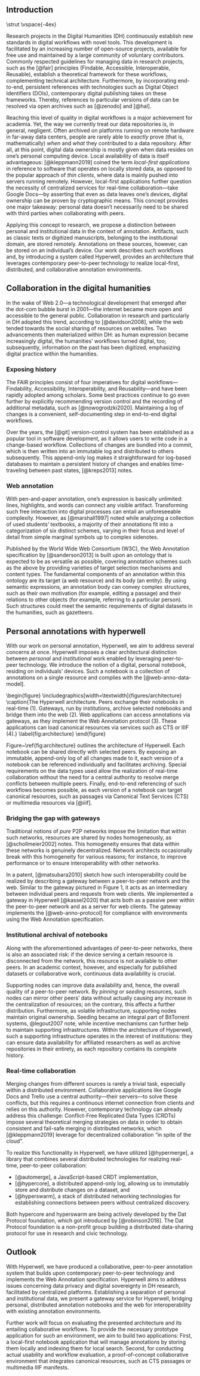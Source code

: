 ## Introduction

\strut
\vspace{-4ex}

Research projects in the Digital Humanities (DH) continuously establish new standards in digital workflows with novel tools. This development is facilitated by an increasing number of open-source projects, available for free use and maintained by a large community of voluntary contributors. Commonly respected guidelines for managing data in research projects, such as the [@fair] principles (Findable, Accessible, Interoperable, Reusable), establish a theoretical framework for these workflows, complementing technical architecture. Furthermore, by incorporating end-to-end, persistent references with technologies such as Digital Object Identifiers (DOIs), contemporary digital publishing takes on these frameworks. Thereby, references to particular versions of data can be resolved via open archives such as [@zenodo] and [@hal].

Reaching this level of quality in digital workflows is a major achievement for academia. Yet, the way we currently treat our data repositories is, in general, negligent. Often archived on platforms running on remote hardware in far-away data centers, people are rarely able to _exactly_ prove (that is, mathematically) _when_ and _what_ they contributed to a data repository. After all, at this point, digital data ownership is mostly given when data resides on one’s personal computing device. Local availability of data is itself advantageous: [@kleppmann2019] coined the term _local-first applications_ in reference to software that operates on locally stored data, as opposed to the popular approach of _thin clients_, where data is mainly pushed into servers running remotely. However, local-first applications further question the necessity of centralized services for real-time collaboration—take Google Docs—by asserting that even as data leaves one’s devices, digital ownership can be proven by cryptographic means. This concept provides one major takeaway: personal data doesn’t necessarily need to be shared with third parties when collaborating with peers.

Applying this concept to research, we propose a distinction between personal and institutional data in the context of annotation. Artifacts, such as classic texts or digitized manuscripts, belonging to the institutional domain, are stored remotely. Annotations on these sources, however, can be stored on an individual’s device. Our work describes such workflows and, by introducing a system called Hyperwell, provides an architecture that leverages contemporary peer-to-peer technology to realize local-first, distributed, and collaborative annotation environments.

## Collaboration in the digital humanities

In the wake of Web 2.0—a technological development that emerged after the dot-com bubble burst in 2001—the internet became more open and accessible to the general public. Collaboration in research and particularly in DH adopted this trend, according to  [@davidson2008], while the web tended towards the social sharing of resources on websites. Two advancements then materialized within DH: as human expression became increasingly digital, the humanities’ workflows turned digital, too; subsequently, information on the past has been digitized, emphasizing digital practice within the humanities.

### Exposing history

The FAIR principles consist of four imperatives for digital workflows—Findability, Accessibility, Interoperability, and Reusability—and have been rapidly adopted among scholars. Some best practices continue to go even further by explicitly recommending version control and the recording of additional metadata, such as [@nowogrodzki2020]. Maintaining a log of changes is a convenient, self-documenting step in end-to-end digital workflows.

Over the years, the [@git] version-control system has been established as a popular tool in software development, as it allows users to write code in a change-based workflow. Collections of changes are bundled into a commit, which is then written into an immutable log and distributed to others subsequently. This append-only log makes it straightforward for log-based databases to maintain a persistent history of changes and enables time-traveling between past states, [@kreps2013] notes.

### Web annotation

With pen-and-paper annotation, one’s expression is basically unlimited: lines, highlights, and words can connect any visible artifact. Transforming such free interaction into digital processes can entail an unforeseeable complexity. However, as [@marshall1997] noted while analyzing a collection of used students’ textbooks, a majority of their annotations fit into a categorization of six distinct schemes, varying in their focus and level of detail from simple marginal symbols up to complex sidenotes.

Published by the World Wide Web Consortium (W3C), the Web Annotation specification by [@sanderson2013] is built upon an ontology that is expected to be as versatile as possible, covering annotation schemes such as the above by providing varieties of target selection mechanisms and content types. The fundamental components of an annotation within this ontology are its target (a web resource) and its body (an entity). By using semantic expressions, an annotation body can convey complex structures, such as their own motivation (for example, editing a passage) and their relations to other objects (for example, referring to a particular person). Such structures could meet the semantic requirements of digital datasets in the humanities, such as gazetteers.

## Personal annotations with hyperwell

With our work on personal annotation, Hyperwell, we aim to address several concerns at once. Hyperwell imposes a clear architectural distinction between _personal_ and _institutional_ work enabled by leveraging peer-to-peer technology. We introduce the notion of a digital, personal notebook, residing on individuals’ devices. Such a notebook is a collection of annotations on a single resource and complies with the [@web-anno-data-model].

\begin{figure}
  \includegraphics[width=\textwidth]{figures/architecture}
  \caption{The Hyperwell architecture. Peers exchange their notebooks in real-time (1). Gateways, run by institutions, archive selected notebooks and bridge them into the web (2). Web applications can access annotations via gateways, as they implement the Web Annotation protocol (3). These applications can load canonical resources via services such as CTS or IIIF (4).}
  \label{fig:architecture}
\end{figure}

Figure~\ref{fig:architecture} outlines the architecture of Hyperwell. Each notebook can be shared directly with selected peers. By exposing an immutable, append-only log of all changes made to it, each version of a notebook can be referenced individually and facilitates archiving. Special requirements on the data types used allow the realization of real-time collaboration without the need for a central authority to resolve merge conflicts between multiple peers. Finally, end-to-end referencing of such workflows becomes possible, as each version of a notebook can target canonical resources, such as passages via Canonical Text Services (CTS) or multimedia resources via [@iiif].

### Bridging the gap with gateways

Traditional notions of _pure_ P2P networks impose the limitation that within such networks, resources are shared by nodes homogeneously, as [@schollmeier2002] notes. This homogeneity ensures that data within these networks is genuinely decentralized. Network architects occasionally break with this homogeneity for various reasons; for instance, to improve performance or to ensure interoperability with other networks.

In a patent, [@matsubara2010] sketch how such interoperability could be realized by describing a gateway between a peer-to-peer network and the web. Similar to the gateway pictured in Figure 1, it acts as an intermediary between individual peers and requests from web clients. We implemented a gateway in Hyperwell [@kassel2020] that acts both as a passive peer within the peer-to-peer network and as a server for web clients. The gateway implements the [@web-anno-protocol] for compliance with environments using the Web Annotation specification.

### Institutional archival of notebooks

Along with the aforementioned advantages of peer-to-peer networks, there is also an associated risk: if the device serving a certain resource is disconnected from the network, this resource is not available to other peers. In an academic context, however, and especially for published datasets or collaborative work, continuous data availability is crucial.

Supporting nodes can improve data availability and, hence, the overall quality of a peer-to-peer network. By _pinning_ or _seeding_ resources, such nodes can mirror other peers’ data without actually causing any increase in the centralization of resources; on the contrary, this affects a further distribution. Furthermore, as volatile infrastructure, supporting nodes maintain original ownership. Seeding became an integral part of BitTorrent systems, @legout2007 note, while incentive mechanisms can further help to maintain supporting infrastructures. Within the architecture of Hyperwell, such a supporting infrastructure operates in the interest of institutions: they can ensure data availability for affiliated researchers as well as archive repositories in their entirety, as each repository contains its complete history.

### Real-time collaboration

Merging changes from different sources is rarely a trivial task, especially within a distributed environment. Collaborative applications like Google Docs and Trello use a central authority—their servers—to solve these conflicts, but this requires a continuous internet connection from clients and relies on this authority. However, contemporary technology can already address this challenge: Conflict-Free Replicated Data Types (CRDTs) impose several theoretical merging strategies on data in order to obtain consistent and fail-safe merging in distributed networks, which [@kleppmann2019] leverage for decentralized collaboration “in spite of the cloud”.

To realize this functionality in Hyperwell, we have utilized [@hypermerge], a library that combines several distributed technologies for realizing real-time, peer-to-peer collaboration:

* [@automerge], a JavaScript-based CRDT implementation,
* [@hypercore], a distributed append-only log, allowing us to immutably store and distribute changes on a dataset, and
* [@hyperswarm], a stack of distributed networking technologies for establishing connections between peers without centralized discovery.

Both hypercore and hyperswarm are being actively developed by the Dat Protocol foundation, which got introduced by [@robinson2018]. The Dat Protocol foundation is a non-profit group building a distributed data-sharing protocol for use in research and civic technology.

## Outlook

With Hyperwell, we have produced a collaborative, peer-to-peer annotation system that builds upon contemporary peer-to-peer technology and implements the Web Annotation specification. Hyperwell aims to address issues concerning data privacy and digital sovereignty in DH research, facilitated by centralized platforms. Establishing a separation of personal and institutional data, we present a gateway service for Hyperwell, bridging personal, distributed annotation notebooks and the web for interoperability with existing annotation environments.

Further work will focus on evaluating the presented architecture and its entailing collaborative workflows. To provide the necessary prototype application for such an environment, we aim to build two applications: First, a local-first notebook application that will manage annotations by storing them locally and indexing them for local search. Second, for conducting actual usability and workflow evaluation, a proof-of-concept collaborative environment that integrates canonical resources, such as CTS passages or multimedia IIIF manifests.
